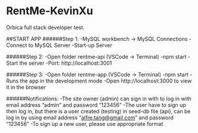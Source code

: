# RentMe-KevinXu
Orbica full stack developer test.

##START APP
######Step 1:
-MySQL workbench -> MySQL Connections
-Connect to MySQL Server
-Start-up Server

######Step 2: 
-Open folder rentme-api (VSCode -> Terminal)
-npm start
-Start the server
-Port: http://localhost:3001

######Step 3:
-Open folder rentme-app (VSCode -> Terminal)
-npm start
-Runs the app in the development mode
-Open http://localhost:3000 to view it in the browser

######Notifications:
-The site owner (admin) can sign in with to log in with email address “admin” and password “123456”
-The user have to sign up then log in, but there is a user created (testing) in seed-db file (api), can be log in by using email address “alfre.tang@gmail.com” and password “123456”
-To sign up a new user, please use appropriate format 
